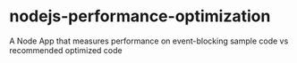 # nodejs-performance-optimization
A Node App that measures performance on event-blocking sample code vs recommended optimized code
